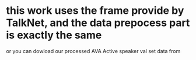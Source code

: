 # this work uses the frame provide by TalkNet, and the data prepocess part is exactly the same

or you can dowload our processed AVA Active speaker val set data from 

